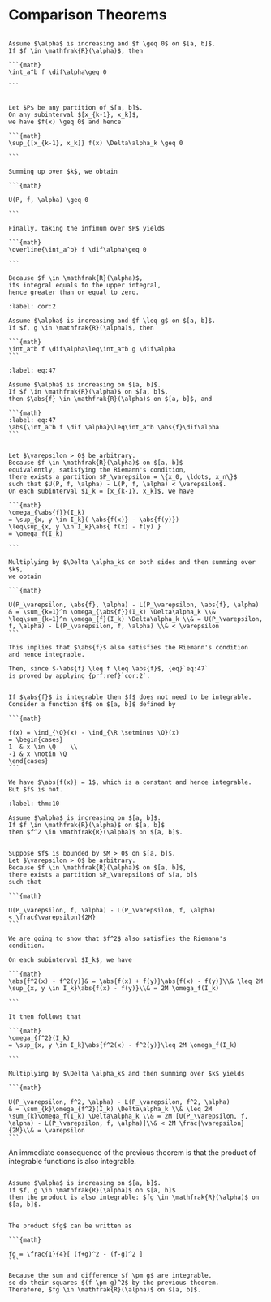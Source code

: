 # Comparison Theorems

````{prf:theorem} 

Assume $\alpha$ is increasing and $f \geq 0$ on $[a, b]$.
If $f \in \mathfrak{R}(\alpha)$, then

```{math}
\int_a^b f \dif\alpha\geq 0

```

````

````{prf:proof}

Let $P$ be any partition of $[a, b]$.
On any subinterval $[x_{k-1}, x_k]$,
we have $f(x) \geq 0$ and hence

```{math}
\sup_{[x_{k-1}, x_k]} f(x) \Delta\alpha_k \geq 0

```

Summing up over $k$, we obtain

```{math}

U(P, f, \alpha) \geq 0

```

Finally, taking the infimum over $P$ yields

```{math}
\overline{\int_a^b} f \dif\alpha\geq 0

```

Because $f \in \mathfrak{R}(\alpha)$,
its integral equals to the upper integral,
hence greater than or equal to zero.

````

````{prf:corollary} 
:label: cor:2

Assume $\alpha$ is increasing and $f \leq g$ on $[a, b]$.
If $f, g \in \mathfrak{R}(\alpha)$, then

```{math}
\int_a^b f \dif\alpha\leq\int_a^b g \dif\alpha
```

````

````{prf:theorem} 
:label: eq:47

Assume $\alpha$ is increasing on $[a, b]$.
If $f \in \mathfrak{R}(\alpha)$ on $[a, b]$,
then $\abs{f} \in \mathfrak{R}(\alpha)$ on $[a, b]$, and

```{math}
:label: eq:47
\abs{\int_a^b f \dif \alpha}\leq\int_a^b \abs{f}\dif\alpha
```

````

````{prf:proof}

Let $\varepsilon > 0$ be arbitrary.
Because $f \in \mathfrak{R}(\alpha)$ on $[a, b]$
equivalently, satisfying the Riemann's condition,
there exists a partition $P_\varepsilon = \{x_0, \ldots, x_n\}$
such that $U(P, f, \alpha) - L(P, f, \alpha) < \varepsilon$.
On each subinterval $I_k = [x_{k-1}, x_k]$, we have

```{math}
\omega_{\abs{f}}(I_k)
= \sup_{x, y \in I_k}( \abs{f(x)} - \abs{f(y)})
\leq\sup_{x, y \in I_k}\abs{ f(x) - f(y) }
= \omega_f(I_k)

```

Multiplying by $\Delta \alpha_k$ on both sides and then summing over $k$,
we obtain

```{math}

U(P_\varepsilon, \abs{f}, \alpha) - L(P_\varepsilon, \abs{f}, \alpha)
& = \sum_{k=1}^n \omega_{\abs{f}}(I_k) \Delta\alpha_k \\& \leq\sum_{k=1}^n \omega_{f}(I_k) \Delta\alpha_k \\& = U(P_\varepsilon, f, \alpha) - L(P_\varepsilon, f, \alpha) \\& < \varepsilon
```

This implies that $\abs{f}$ also satisfies the Riemann's condition
and hence integrable.

Then, since $-\abs{f} \leq f \leq \abs{f}$, {eq}`eq:47`
is proved by applying {prf:ref}`cor:2`.

````

````{prf:example}

If $\abs{f}$ is integrable then $f$ does not need to be integrable.
Consider a function $f$ on $[a, b]$ defined by

```{math}

f(x) = \ind_{\Q}(x) - \ind_{\R \setminus \Q}(x)
= \begin{cases}
1  & x \in \Q    \\
-1 & x \notin \Q
\end{cases}
```

We have $\abs{f(x)} = 1$, which is a constant and hence integrable.
But $f$ is not.

````

````{prf:theorem} 
:label: thm:10

Assume $\alpha$ is increasing on $[a, b]$.
If $f \in \mathfrak{R}(\alpha)$ on $[a, b]$
then $f^2 \in \mathfrak{R}(\alpha)$ on $[a, b]$.

````

````{prf:proof}

Suppose $f$ is bounded by $M > 0$ on $[a, b]$.
Let $\varepsilon > 0$ be arbitrary.
Because $f \in \mathfrak{R}(\alpha)$ on $[a, b]$,
there exists a partition $P_\varepsilon$ of $[a, b]$
such that

```{math}

U(P_\varepsilon, f, \alpha) - L(P_\varepsilon, f, \alpha)
< \frac{\varepsilon}{2M}
```

We are going to show that $f^2$ also satisfies the Riemann's condition.

On each subinterval $I_k$, we have

```{math}
\abs{f^2(x) - f^2(y)}& = \abs{f(x) + f(y)}\abs{f(x) - f(y)}\\& \leq 2M \sup_{x, y \in I_k}\abs{f(x) - f(y)}\\& = 2M \omega_f(I_k)

```

It then follows that

```{math}
\omega_{f^2}(I_k)
= \sup_{x, y \in I_k}\abs{f^2(x) - f^2(y)}\leq 2M \omega_f(I_k)

```

Multiplying by $\Delta \alpha_k$ and then summing over $k$ yields

```{math}

U(P_\varepsilon, f^2, \alpha) - L(P_\varepsilon, f^2, \alpha)
& = \sum_{k}\omega_{f^2}(I_k) \Delta\alpha_k \\& \leq 2M \sum_{k}\omega_f(I_k) \Delta\alpha_k \\& = 2M [U(P_\varepsilon, f, \alpha) - L(P_\varepsilon, f, \alpha)]\\& < 2M \frac{\varepsilon}{2M}\\& = \varepsilon
```

````

An immediate consequence of the previous theorem is that
the product of integrable functions is also integrable.


````{prf:theorem} 

Assume $\alpha$ is increasing on $[a, b]$.
If $f, g \in \mathfrak{R}(\alpha)$ on $[a, b]$
then the product is also integrable: $fg \in \mathfrak{R}(\alpha)$ on $[a, b]$.

````

````{prf:proof}

The product $fg$ can be written as

```{math}

fg = \frac{1}{4}[ (f+g)^2 - (f-g)^2 ]
```

Because the sum and difference $f \pm g$ are integrable,
so do their squares $(f \pm g)^2$ by the previous theorem.
Therefore, $fg \in \mathfrak{R}(\alpha)$ on $[a, b]$.

````